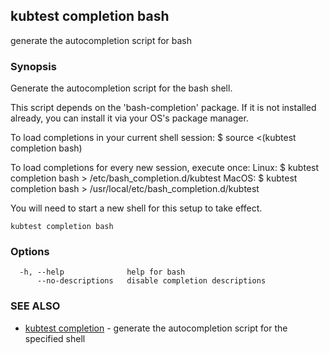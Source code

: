## kubtest completion bash

generate the autocompletion script for bash

### Synopsis


Generate the autocompletion script for the bash shell.

This script depends on the 'bash-completion' package.
If it is not installed already, you can install it via your OS's package manager.

To load completions in your current shell session:
$ source <(kubtest completion bash)

To load completions for every new session, execute once:
Linux:
  $ kubtest completion bash > /etc/bash_completion.d/kubtest
MacOS:
  $ kubtest completion bash > /usr/local/etc/bash_completion.d/kubtest

You will need to start a new shell for this setup to take effect.
  

```
kubtest completion bash
```

### Options

```
  -h, --help              help for bash
      --no-descriptions   disable completion descriptions
```

### SEE ALSO

* [kubtest completion](kubtest_completion.md)	 - generate the autocompletion script for the specified shell

